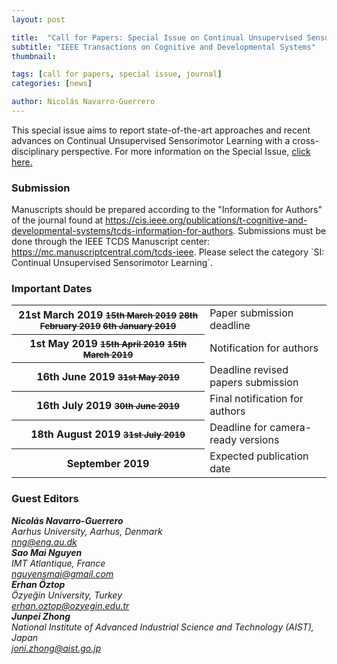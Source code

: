 ```yaml
---
layout: post

title:  "Call for Papers: Special Issue on Continual Unsupervised Sensorimotor Learning"
subtitle: "IEEE Transactions on Cognitive and Developmental Systems"
thumbnail: 

tags: [call for papers, special issue, journal]
categories: [news]

author: Nicolás Navarro-Guerrero
---
```

This special issue aims to report state-of-the-art approaches and recent advances on Continual Unsupervised Sensorimotor Learning with a cross-disciplinary perspective. For more information on the Special Issue, <a target="_blank" href="https://projects.au.dk/socialrobotics/news-events/show/artikel/special-issue-on-continual-unsupervised-sensorimotor-learning/">click here.</a>

<!--more-->

<h3>Submission</h3>
Manuscripts should be prepared according to the "Information for Authors" of the journal found at <a target="_blank" href="https://cis.ieee.org/publications/t-cognitive-and-developmental-systems/tcds-information-for-authors">https://cis.ieee.org/publications/t-cognitive-and-developmental-systems/tcds-information-for-authors</a>. 
Submissions must be done through the IEEE TCDS Manuscript center: <a target="_blank" href="https://mc.manuscriptcentral.com/tcds-ieee">https://mc.manuscriptcentral.com/tcds-ieee</a>. Please select the category `SI: Continual Unsupervised Sensorimotor Learning`.

<h3>Important Dates</h3>
<div class="table-responsive">
  <table class="table table-striped">
    <tbody>
    <tr>
      <th scope="row">21st March 2019 <small class="text-muted"><strike>15th March 2019</strike> <strike>28th February 2019</strike> <strike>6th January 2019</strike></small></th>
      <td>Paper submission deadline</td>
    </tr>
    <tr>
      <th>1st May 2019 <small class="text-muted"><strike>15th April 2019</strike></small> <small class="text-muted"><strike>15th March 2019</strike></small></th>
      <td>Notification for authors</td>
    </tr>
    <tr>
      <th>16th June 2019 <small class="text-muted"><strike>31st May 2019</strike></small></th>
      <td>Deadline revised papers submission</td>
    </tr>
    <tr>
      <th>16th July 2019 <small class="text-muted"><strike>30th June 2019</strike></small></th>
      <td>Final notification for authors</td>
    </tr>
    <tr>
      <th>18th August 2019 <small class="text-muted"><strike>31st July 2019</strike></small></th>
      <td>Deadline for camera-ready versions</td>
    </tr>
    <tr>
      <th>September 2019</th>
      <td>Expected publication date</td>
    </tr>
    </tbody>
  </table>
</div> <!-- table-responsive -->

<h3>Guest Editors</h3>
<address>
<strong>Nicolás Navarro-Guerrero</strong> <a target="_blank" href="https://nicolas-navarro-guerrero.github.io/"><i class="fas fa-link"></i></a><br>
Aarhus University, Aarhus, Denmark<br>
<a href="mailto:nng@eng.au.dk">nng@eng.au.dk</a><br>
</address>

<address>
<strong>Sao Mai Nguyen</strong> <a target="_blank" href="http://nguyensmai.free.fr/"><i class="fas fa-link"></i></a><br>
IMT Atlantique, France<br>
<a href="mailto:nguyensmai@gmail.com">nguyensmai@gmail.com</a><br>
</address>

<address>
<strong>Erhan Öztop</strong> <a target="_blank" href="http://robotics.ozyegin.edu.tr/members/erhan-oztop/"><i class="fas fa-link"></i></a><br>
Özyeğin University, Turkey<br>
<a href="mailto:erhan.oztop@ozyegin.edu.tr">erhan.oztop@ozyegin.edu.tr</a><br>
</address>

<address>
<strong>Junpei Zhong</strong> <a target="_blank" href="http://junpei.eu/"><i class="fas fa-link"></i></a><br>
National Institute of Advanced Industrial Science and Technology (AIST), Japan<br>
<a href="mailto:joni.zhong@aist.go.jp">joni.zhong@aist.go.jp</a><br>
</address>

